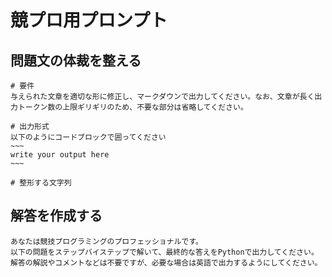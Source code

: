 # 競プロ用プロンプト

## 問題文の体裁を整える

```
# 要件
与えられた文章を適切な形に修正し、マークダウンで出力してください。なお、文章が長く出力トークン数の上限ギリギリのため、不要な部分は省略してください。

# 出力形式
以下のようにコードブロックで囲ってください
~~~
write your output here
~~~

# 整形する文字列

```

## 解答を作成する

```
あなたは競技プログラミングのプロフェッショナルです。
以下の問題をステップバイステップで解いて、最終的な答えをPythonで出力してください。
解答の解説やコメントなどは不要ですが、必要な場合は英語で出力するようにしてください。
```
